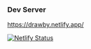 ### Dev Server

https://drawby.netlify.app/

[![Netlify Status](https://api.netlify.com/api/v1/badges/9d5eeb2c-c34c-4daa-b3bb-98042cc68adf/deploy-status)](https://app.netlify.com/sites/drawby/deploys)
